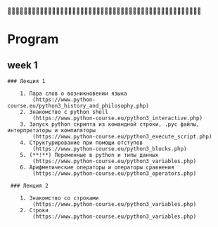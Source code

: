 🐍🐍🐍🐍🐍🐍🐍🐍🐍🐍🐍🐍🐍🐍🐍🐍🐍🐍🐍🐍🐍🐍🐍🐍🐍🐍🐍🐍🐍🐍🐍🐍🐍🐍🐍🐍🐍🐍🐍🐍🐍🐍🐍🐍🐍🐍🐍🐍

# Program

## week 1

    ### Лекция 1
    
        1. Пара слов о возникновении языка
            (https://www.python-course.eu/python3_history_and_philosophy.php)
        2. Знакомство с python shell
            (https://www.python-course.eu/python3_interactive.php)
        3. Запуск python скрипта из командной строки, .pyc файлы, интерпретаторы и компиляторы
            (https://www.python-course.eu/python3_execute_script.php)
        4. Структурирование при помощи отступов
            (https://www.python-course.eu/python3_blocks.php)
        5. (**!**) Переменные в python и типы данных
            (https://www.python-course.eu/python3_variables.php)
        6. Арифметические операторы и операторы сравнения
            (https://www.python-course.eu/python3_operators.php)
           
     ### Лекция 2
    
        1. Знакомство со строками
            (https://www.python-course.eu/python3_variables.php)
        2. Строки
            (https://www.python-course.eu/python3_variables.php)
